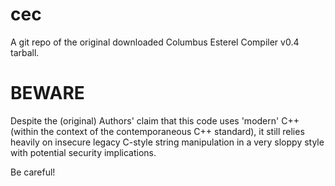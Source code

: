 # cec
A git repo of the original downloaded Columbus Esterel Compiler v0.4 tarball.

# BEWARE
Despite the (original) Authors' claim that this code uses 'modern' C++ (within the context of the contemporaneous C++ standard), it still relies heavily on insecure legacy C-style string manipulation in a very sloppy style with potential security implications.

Be careful!

